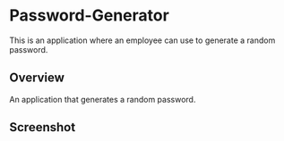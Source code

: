 # Password-Generator
This is an application where an employee can use to generate a random password.

## Overview
An application that generates a random password.

## Screenshot
